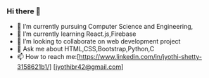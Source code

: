 ### Hi there 👋

<!--
**JyothiShetty/jyothishetty** is a ✨ _special_ ✨ repository because its `README.md` (this file) appears on your GitHub profile.-->



- 🔭 I’m currently pursuing Computer Science and Engineering,
- 🌱 I’m currently learning React.js,Firebase
- 👯 I’m looking to collaborate on web development project
- 💬 Ask me about HTML,CSS,Bootstrap,Python,C
- 📫 How to reach me:[https://www.linkedin.com/in/jyothi-shetty-3158621b1/] [jyothibr42@gmail.com]
